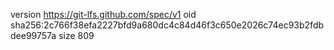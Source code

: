 version https://git-lfs.github.com/spec/v1
oid sha256:2c766f38efa2227bfd9a680dc4c84d46f3c650e2026c74ec93b2fdbdee99757a
size 809
